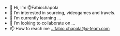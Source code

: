 - 👋 Hi, I’m @Fabiochapola
- 👀 I’m interested in sourcing, videogames and travels.
- 🌱 I’m currently learning ...
- 💞️ I’m looking to collaborate on ...
- 📫 How to reach me ...fabio.chapola@x-team.com

<!---
Fabiochapola/Fabiochapola is a ✨ special ✨ repository because its `README.md` (this file) appears on your GitHub profile.
You can click the Preview link to take a look at your changes.
--->
